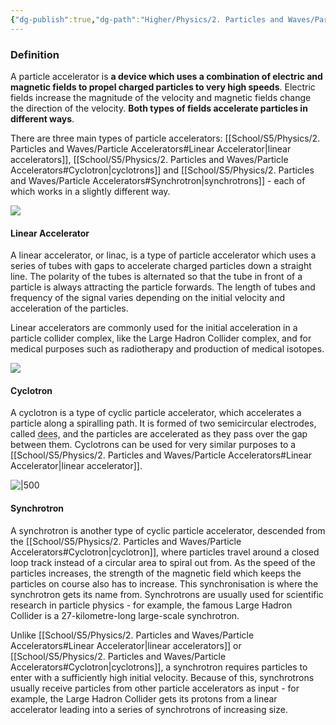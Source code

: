 ```yaml
---
{"dg-publish":true,"dg-path":"Higher/Physics/2. Particles and Waves/Particle Accelerators.md","dg-permalink":"physics/particle-accelerators","permalink":"/physics/particle-accelerators/"}
---
```



### Definition
A particle accelerator is **a device which uses a combination of electric and magnetic fields to propel charged particles to very high speeds**. Electric fields increase the magnitude of the velocity and magnetic fields change the direction of the velocity. **Both types of fields accelerate particles in different ways**.

There are three main types of particle accelerators: [[School/S5/Physics/2. Particles and Waves/Particle Accelerators#Linear Accelerator\|linear accelerators]], [[School/S5/Physics/2. Particles and Waves/Particle Accelerators#Cyclotron\|cyclotrons]] and [[School/S5/Physics/2. Particles and Waves/Particle Accelerators#Synchrotron\|synchrotrons]] - each of which works in a slightly different way. 

![](https://www.symmetrymagazine.org/sites/default/files/styles/2015_hero/public/images/standard/Accelerator_Guide_Header.jpg)

#### Linear Accelerator
A linear accelerator, or linac, is a type of particle accelerator which uses a series of tubes with gaps to accelerate charged particles down a straight line. The polarity of the tubes is alternated so that the tube in front of a particle is always attracting the particle forwards. The length of tubes and frequency of the signal varies depending on the initial velocity and acceleration of the particles.

Linear accelerators are commonly used for the initial acceleration in a particle collider complex, like the Large Hadron Collider complex, and for medical purposes such as radiotherapy and production of medical isotopes.

![](https://upload.wikimedia.org/wikipedia/commons/0/08/Linear_accelerator_animation_16frames_1.6sec.gif)

#### Cyclotron
A cyclotron is a type of cyclic particle accelerator, which accelerates a particle along a spiralling path. It is formed of two semicircular electrodes, called <abbr title="(insert witty joke here)">dees</abbr>, and the particles are accelerated as they pass over the gap between them. Cyclotrons can be used for very similar purposes to a [[School/S5/Physics/2. Particles and Waves/Particle Accelerators#Linear Accelerator\|linear accelerator]].

![|500](https://alevelphysicsnotes.files.wordpress.com/2015/01/cyclotron.png)

#### Synchrotron
A synchrotron is another type of cyclic particle accelerator, descended from the [[School/S5/Physics/2. Particles and Waves/Particle Accelerators#Cyclotron\|cyclotron]], where particles travel around a closed loop track instead of a circular area to spiral out from. As the speed of the particles increases, the strength of the magnetic field which keeps the particles on course also has to increase. This synchronisation is where the synchrotron gets its name from. Synchrotrons are usually used for scientific research in particle physics - for example, the famous Large Hadron Collider is a 27-kilometre-long large-scale synchrotron.

Unlike [[School/S5/Physics/2. Particles and Waves/Particle Accelerators#Linear Accelerator\|linear accelerators]] or [[School/S5/Physics/2. Particles and Waves/Particle Accelerators#Cyclotron\|cyclotrons]], a synchrotron requires particles to enter with a sufficiently high initial velocity. Because of this, synchrotrons usually receive particles from other particle accelerators as input - for example, the Large Hadron Collider gets its protons from a linear accelerator leading into a series of synchrotrons of increasing size.

